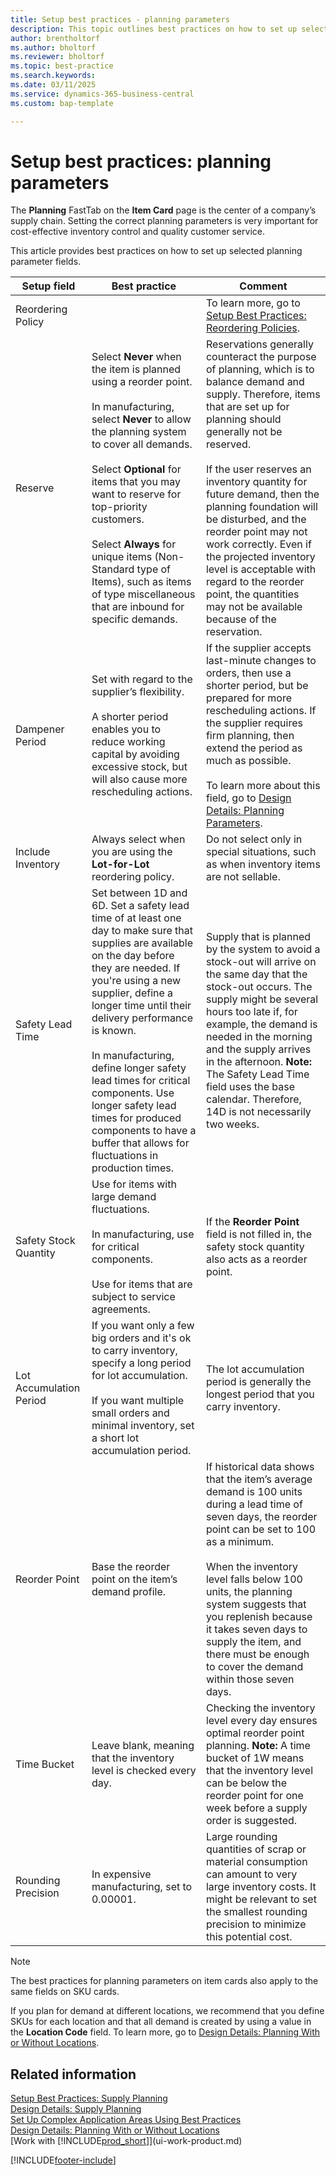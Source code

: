 ```yaml
---
title: Setup best practices - planning parameters
description: This topic outlines best practices on how to set up selected planning parameter fields with the Planning FastTab on the item card.
author: brentholtorf
ms.author: bholtorf
ms.reviewer: bholtorf
ms.topic: best-practice
ms.search.keywords:
ms.date: 03/11/2025
ms.service: dynamics-365-business-central
ms.custom: bap-template

---
```

# Setup best practices: planning parameters

The **Planning** FastTab on the **Item Card** page is the center of a company’s supply chain. Setting the correct planning parameters is very important for cost-effective inventory control and quality customer service.  

This article provides best practices on how to set up selected planning parameter fields.

|Setup field|Best practice|Comment|  
|-----------------|-------------------|-------------|  
|Reordering Policy||To learn more, go to [Setup Best Practices: Reordering Policies](setup-best-practices-reordering-policies.md).|  
|Reserve|Select **Never** when the item is planned using a reorder point.<br /><br /> In manufacturing, select **Never** to allow the planning system to cover all demands.<br /><br /> Select **Optional** for items that you may want to reserve for top-priority customers.<br /><br /> Select **Always** for unique items (Non-Standard type of Items), such as items of type miscellaneous that are inbound for specific demands.|Reservations generally counteract the purpose of planning, which is to balance demand and supply. Therefore, items that are set up for planning should generally not be reserved.<br /><br /> If the user reserves an inventory quantity for future demand, then the planning foundation will be disturbed, and the reorder point may not work correctly. Even if the projected inventory level is acceptable with regard to the reorder point, the quantities may not be available because of the reservation.|  
|Dampener Period|Set with regard to the supplier’s flexibility.<br /><br /> A shorter period enables you to reduce working capital by avoiding excessive stock, but will also cause more rescheduling actions.|If the supplier accepts last-minute changes to orders, then use a shorter period, but be prepared for more rescheduling actions. If the supplier requires firm planning, then extend the period as much as possible.<br /><br /> To learn more about this field, go to [Design Details: Planning Parameters](design-details-planning-parameters.md).|  
|Include Inventory|Always select when you are using the **Lot-for-Lot** reordering policy.|Do not select only in special situations, such as when inventory items are not sellable.|  
|Safety Lead Time|Set between 1D and 6D. Set a safety lead time of at least one day to make sure that supplies are available on the day before they are needed. If you're using a new supplier, define a longer time until their delivery performance is known.<br /><br />In manufacturing, define longer safety lead times for critical components. Use longer safety lead times for produced components to have a buffer that allows for fluctuations in production times.|Supply that is planned by the system to avoid a stock-out will arrive on the same day that the stock-out occurs. The supply might be several hours too late if, for example, the demand is needed in the morning and the supply arrives in the afternoon. **Note:** The Safety Lead Time field uses the base calendar. Therefore, 14D is not necessarily two weeks.|  
|Safety Stock Quantity|Use for items with large demand fluctuations.<br /><br /> In manufacturing, use for critical components.<br /><br /> Use for items that are subject to service agreements.|If the **Reorder Point** field is not filled in, the safety stock quantity also acts as a reorder point.|  
|Lot Accumulation Period|If you want only a few big orders and it's ok to carry inventory, specify a long period for lot accumulation.<br /><br /> If you want multiple small orders and minimal inventory, set a short lot accumulation period.|The lot accumulation period is generally the longest period that you carry inventory.|  
|Reorder Point|Base the reorder point on the item’s demand profile.|If historical data shows that the item’s average demand is 100 units during a lead time of seven days, the reorder point can be set to 100 as a minimum.<br /><br /> When the inventory level falls below 100 units, the planning system suggests that you replenish because it takes seven days to supply the item, and there must be enough to cover the demand within those seven days.|  
|Time Bucket|Leave blank, meaning that the inventory level is checked every day.|Checking the inventory level every day ensures optimal reorder point planning. **Note:** A time bucket of 1W means that the inventory level can be below the reorder point for one week before a supply order is suggested.|  
|Rounding Precision|In expensive manufacturing, set to 0.00001.|Large rounding quantities of scrap or material consumption can amount to very large inventory costs. It might be relevant to set the smallest rounding precision to minimize this potential cost.|  

> [!NOTE]  
> The best practices for planning parameters on item cards also apply to the same fields on SKU cards.  
>
> If you plan for demand at different locations, we recommend that you define SKUs for each location and that all demand is created by using a value in the **Location Code** field. To learn more, go to [Design Details: Planning With or Without Locations](production-planning-with-without-locations.md).  

## Related information
  
[Setup Best Practices: Supply Planning](setup-best-practices-supply-planning.md)  
[Design Details: Supply Planning](design-details-supply-planning.md)  
[Set Up Complex Application Areas Using Best Practices](set-up-complex-application-areas-using-best-practices.md)  
[Design Details: Planning With or Without Locations](production-planning-with-without-locations.md)  
[Work with [!INCLUDE[prod_short](includes/prod_short.md)]](ui-work-product.md)  

[!INCLUDE[footer-include](includes/footer-banner.md)]

